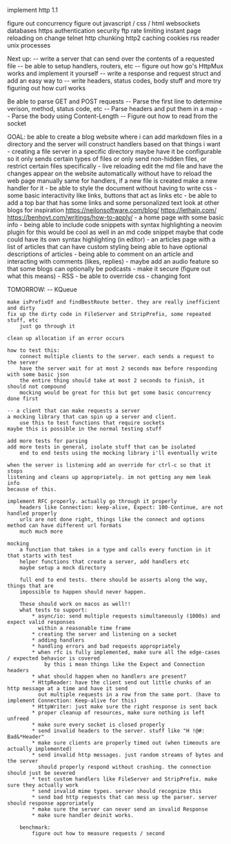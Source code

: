 implement http 1.1

figure out concurrency
figure out javascript / css / html
websockets
databases
https
authentication
security
ftp
rate limiting
instant page reloading on change
telnet
http chunking
http2
caching
cookies
rss reader
unix processes

Next up:
    -- write a server that can send over the contents of a requested file
    -- be able to setup handlers, routers, etc
    -- figure out how go's HttpMux works and implement it yourself
    -- write a response and request struct and add an easy way to 
    -- write headers, status codes, body stuff and more
    try figuring out how curl works

Be able to parse GET and POST requests
    -- Parse the first line to determine verison, method, status code, etc
    -- Parse headers and put them in a map
    -- Parse the body using Content-Length
    -- Figure out how to read from the socket

GOAL:
    be able to create a blog website where i can add markdown
    files in a directory and the server will construct handlers based on that
    things i want
        - creating a file server in a specific directory
            maybe have it be configurable so it only sends certain types of files
            or only send non-hidden files, or restrict certain files specifically
        - live reloading
            edit the md file and have the changes appear on the website automatically
            without have to reload the web page manually
            same for handlers, if a new file is created make a new handler for it
        - be able to style the document without having to write css
        - some basic interactivity like links, buttons that act as links etc
        - be able to add a top bar that has some links and some personalized text
            look at other blogs for inspiration
            https://neilonsoftware.com/blog/
            https://lethain.com/
            https://benhoyt.com/writings/how-to-apply/
        - a home page with some basic info
        - being able to include code snippets with syntax highlighting
            a neovim plugin for this would be cool as well
            in an md code snippet maybe that code could have its own syntax highlighting (in editor)
        - an articles page with a list of articles that can have custom styling
            being able to have optional descriptions of articles
        - being able to comment on an article and interacting with comments (likes, replies)
        - maybe add an audio feature so that some blogs can optionally be podcasts
        - make it secure (figure out what this means)
        - RSS
        - be able to override css
        - changing font

TOMORROW:
    -- KQueue

    make isPrefixOf and findBestRoute better. they are really inefficient and dirty
    fix up the dirty code in FileServer and StripPrefix, some repeated stuff, etc
        just go through it
    
    clean up allocation if an error occurs

    how to test this:
        connect multiple clients to the server. each sends a request to the server
        have the server wait for at most 2 seconds max before responding with some basic json
        the entire thing should take at most 2 seconds to finish, it should not compound
        mocking would be great for this but get some basic concurrency done first

    -- a client that can make requests a server
    a mocking library that can spin up a server and client.
        use this to test functions that require sockets
    maybe this is possible in the normal testing stuff

    add more tests for parsing
    add more tests in general, isolate stuff that can be isolated
        end to end tests using the mocking library i'll eventually write

    when the server is listening add an override for ctrl-c so that it stops
    listening and cleans up appropriately. im not getting any mem leak info 
    because of this.
    
    implement RFC properly. actually go through it properly
        headers like Connection: keep-alive, Expect: 100-Continue, are not handled properly
        urls are not done right, things like the connect and options method can have different url formats
        much much more

    mocking
        a function that takes in a type and calls every function in it that starts with test
        helper functions that create a server, add handlers etc
        maybe setup a mock directory
    
        full end to end tests. there should be asserts along the way, things that are
        impossible to happen should never happen. 

        These should work on macos as well!!
        what tests to support:
            * async/io: send multiple requests simultaneously (1000s) and expect valid responses
              within a reasonable time frame
            * creating the server and listening on a socket
            * adding handlers
            * handling errors and bad requests appropriately
            * when rfc is fully implemented, make sure all the edge-cases / expected behavior is covered
                by this i mean things like the Expect and Connection headers
            * what should happen when no handlers are present?
            * HttpReader: have the client send out little chunks of an http message at a time and have it send 
              out multiple requests in a row from the same port. (have to implement Connection: Keep-alive for this)
            * HttpWriter: just make sure the right response is sent back
            * proper cleanup of resources, make sure nothing is left unfreed
            * make sure every socket is closed properly
            * send invalid headers to the server. stuff like "H !@#: Bad&*Header"
            * make sure clients are properly timed out (when timeouts are actually implemented)
            * send invalid http messages. just random streams of bytes and the server
              should properly respond without crashing. the connection should just be severed
            * test custom handlers like FileServer and StripPrefix. make sure they actually work
            * send invalid mime types. server should recognize this
            * send bad http requests that can mess up the parser. server should response approriately
            * make sure the server can never send an invalid Response
            * make sure handler deinit works.

        benchmark:
            figure out how to measure requests / second
